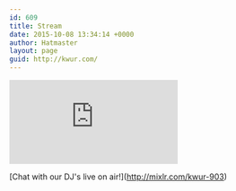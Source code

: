 ```yaml
---
id: 609
title: Stream
date: 2015-10-08 13:34:14 +0000
author: Hatmaster
layout: page
guid: http://kwur.com/
---
```

<iframe src="https://mixlr.com/users/4072220/embed" scrolling="no" frameborder="no" marginheight="0" marginwidth="0"></iframe>

[Chat with our DJ's live on air!\](http://mixlr.com/kwur-903)